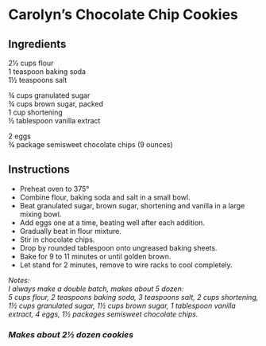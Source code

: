 # Carolyn’s Chocolate Chip Cookies

## Ingredients
2&frac12; cups flour  
1 teaspoon baking soda  
1&frac12; teaspoons salt  

&frac34; cups granulated sugar  
&frac34; cups brown sugar, packed  
1 cup shortening  
&frac12; tablespoon vanilla extract  

2 eggs  
&frac34; package semisweet chocolate chips (9 ounces)  

## Instructions
- Preheat oven to 375&deg;
- Combine flour, baking soda and salt in a small bowl.
- Beat granulated sugar, brown sugar, shortening and vanilla in a large mixing bowl.
- Add eggs one at a time, beating well after each addition.
- Gradually beat in flour mixture.
- Stir in chocolate chips.
- Drop by rounded tablespoon onto ungreased baking sheets.
- Bake for 9 to 11 minutes or until golden brown.
- Let stand for 2 minutes, remove to wire racks to cool completely.

*Notes:*  
*I always make a double batch, makes about 5 dozen:*  
*5 cups flour, 2 teaspoons baking soda, 3 teaspoons salt, 2 cups shortening, 1&frac12; cups granulated sugar, 1&frac12; cups brown sugar, 1 tablespoon vanilla extract, 4 eggs, 1&frac12; packages semisweet chocolate chips.*  

### *Makes about 2&frac12; dozen cookies*
